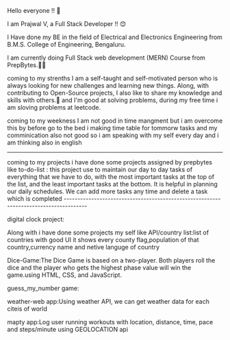 <p>Hello everyone !! 👋

I am Prajwal V, a Full Stack Developer !! 😊

I Have done my BE in the field of Electrical and Electronics Engineering from B.M.S. College of Engineering, Bengaluru.

I am currently doing Full Stack web development (MERN) Course from PrepBytes.👨‍💻

coming to my strenths
I am a self-taught and self-motivated person who is always looking for new challenges and learning new things.
Along, with contributing to Open-Source projects, I also like to share my knowledge and skills with others.🎯
and I'm good at solving problems, during my free time i am sloving problems at leetcode.
  
coming to my weekness 
 I am not good in time mangment but i am overcome this by before go to the bed i making time table for tommorw tasks
 and my comminication also not good so i am speaking with my self every day and i am thinking also in english
  </p>
  <hr/>
  <p>coming to my projects
 i have done some projects assigned by prepbytes like
 to-do-list : this project use to maintain our day to day tasks of everything that we have to do, with the most important tasks at the top of the list, and the least important tasks at   the bottom. It is helpful in planning our daily schedules. We can add more tasks any time and delete a task which is completed
  --------------------------------------------------------------------------------------
  </P>
 <p>digital clock project:
 </p>
 <p>
 Along with i have done some projects my self like
 API/country list:list of countries with good UI it shows every county flag,population of that country,currency name and  netive languge of country
 </p>
 <p>
 Dice-Game:The Dice Game is based on a two-player. Both players roll the dice and the player who gets the highest phase value will win the game.using HTML, CSS, and JavaScript.
 </p>
 </p>
 guess_my_number game:
 </p>
 <p>
 weather-web app:Using weather API, we can get weather data for each citeis of world
 </p>
 <p>
 mapty app:Log user running workouts with location, distance, time, pace and steps/minute using GEOLOCATION api
 </p>


